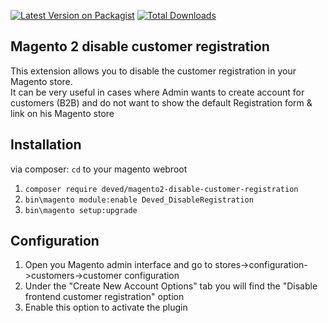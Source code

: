[![Latest Version on Packagist](https://img.shields.io/packagist/v/deved/magento2-disable-customer-registration.svg?style=flat-square)](https://packagist.org/packages/deved-it/magento2-disable-customer-registration)
[![Total Downloads](https://img.shields.io/packagist/dt/deved/magento2-disable-customer-registration.svg?style=flat-square)](https://packagist.org/packages/deved-it/magento2-disable-customer-registration)


## Magento 2 disable customer registration
This extension allows you to disable the customer registration in your Magento store.  
It can be very useful in cases where Admin wants to create account for customers (B2B) and do not want to show the
default Registration form & link on his Magento store

## Installation
via composer:
`cd` to your magento webroot    
1. `composer require deved/magento2-disable-customer-registration`  
2. `bin\magento module:enable Deved_DisableRegistration`
3. `bin\magento setup:upgrade`

## Configuration
1. Open you Magento admin interface and go to stores->configuration->customers->customer configuration
2. Under the "Create New Account Options" tab you will find the "Disable frontend customer registration" option
3. Enable this option to activate the plugin

